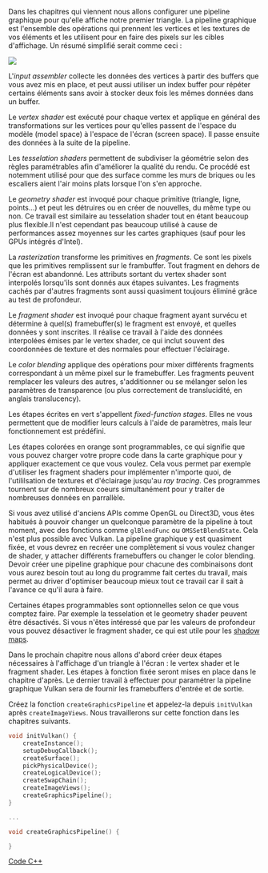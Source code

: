 Dans les chapitres qui viennent nous allons configurer une pipeline graphique pour qu'elle affiche notre premier 
triangle. La pipeline graphique est l'ensemble des opérations qui prennent les vertices et les textures de vos 
éléments et les utilisent pour en faire des pixels sur les cibles d'affichage. Un résumé simplifié serait comme ceci :

![](/images/vulkan_simplified_pipeline.svg)

L'_input assembler_ collecte les données des vertices à partir des buffers que vous avez mis en place, et peut aussi 
utiliser un index buffer pour répéter certains éléments sans avoir à stocker deux fois les mêmes données dans un buffer.

Le _vertex shader_ est exécuté pour chaque vertex et applique en général des transformations sur les vertices pour 
qu'elles passent de l'espace du modèle (model space) à l'espace de l'écran (screen space). Il passe ensuite des
données à la suite de la pipeline.

Les _tesselation shaders_ permettent de subdiviser la géométrie selon des règles paramétrables afin d'améliorer la 
qualité du rendu. Ce procédé est notemment utilisé pour que des surface comme les murs de briques ou les escaliers 
aient l'air moins plats lorsque l'on s'en approche.

Le _geometry shader_ est invoqué pour chaque primitive (triangle, ligne, points...) et peut les détruires ou en créer
de nouvelles, du même type ou non. Ce travail est similaire au tesselation shader tout en étant beaucoup plus
flexible.Il n'est cependant pas beaucoup utilisé à cause de performances assez moyennes sur les cartes graphiques
(sauf pour les GPUs intégrés d'Intel).

La _rasterization_ transforme les primitives en _fragments_. Ce sont les pixels que les primitives remplissent sur 
le frambuffer. Tout fragment en dehors de l'écran est abandonné. Les attributs sortant du vertex shader 
sont interpolés lorsqu'ils sont donnés aux étapes suivantes. Les fragments cachés par d'autres fragments sont aussi 
quasiment toujours éliminé grâce au test de profondeur.

Le _fragment shader_ est invoqué pour chaque fragment ayant survécu et détermine à quel(s) framebuffer(s) le fragment
est envoyé, et quelles données y sont inscrites. Il réalise ce travail à l'aide des données interpolées émises par le
vertex shader, ce qui inclut souvent des coordonnées de texture et des normales pour effectuer l'éclairage.

Le _color blending_ applique des opérations pour mixer différents fragments correspondant à un même pixel sur le 
framebuffer. Les fragments peuvent remplacer les valeurs des autres, s'additionner ou se mélanger selon les 
paramètres de transparence (ou plus correctement de translucidité, en anglais translucency).

Les étapes écrites en vert s'appellent _fixed-function stages_. Elles ne vous permettent que de modifier leurs 
calculs à l'aide de paramètres, mais leur fonctionnement est prédéfini.

Les étapes colorées en orange sont programmables, ce qui signifie que vous pouvez charger votre propre code dans la 
carte graphique pour y appliquer exactement ce que vous voulez. Cela vous permet par exemple d'utiliser les fragment
shaders pour implémenter n'importe quoi, de l'utililsation de textures et d'éclairage jusqu'au _ray tracing_. Ces 
programmes tournent sur de nombreux coeurs simultanément pour y traiter de nombreuses données en parrallèle.

Si vous avez utilisé d'anciens APIs comme OpenGL ou Direct3D, vous êtes habitués à pouvoir changer un quelconque 
paramètre de la pipeline à tout moment, avec des fonctions comme `glBlendFunc` ou `OMSSetBlendState`. Cela n'est plus
possible avec Vulkan. La pipeline graphique y est quasiment fixée, et vous devrez en recréer une complètement si 
vous voulez changer de shader, y attacher différents framebuffers ou changer le color blending. Devoir créer une
pipeline graphique pour chacune des combinaisons dont vous aurez besoin tout au long du programme fait certes 
du travail, mais permet au driver d'optimiser beaucoup mieux tout ce travail car il sait à l'avance ce qu'il aura
à faire.

Certaines étapes programmables sont optionnelles selon ce que vous comptez faire. Par exemple la tesselation et le 
geometry shader peuvent être désactivés. Si vous n'êtes intéressé que par les valeurs de profondeur vous pouvez 
désactiver le fragment shader, ce qui est utile pour les [shadow maps](https://en.wikipedia.org/wiki/Shadow_mapping).

Dans le prochain chapitre nous allons d'abord créer deux étapes nécessaires à l'affichage d'un triangle à l'écran : 
le vertex shader et le fragment shader. Les étapes à fonction fixée seront mises en place dans le chapitre d'après. 
Le dernier travail à effectuer pour paramétrer la pipeline graphique Vulkan sera de fournir les framebuffers d'entrée
et de sortie.

Créez la fonction `createGraphicsPipeline` et appelez-la depuis `initVulkan` après `createImageViews`. Nous 
travaillerons sur cette fonction dans les chapitres suivants.

```c++
void initVulkan() {
    createInstance();
    setupDebugCallback();
    createSurface();
    pickPhysicalDevice();
    createLogicalDevice();
    createSwapChain();
    createImageViews();
    createGraphicsPipeline();
}

...

void createGraphicsPipeline() {

}
```

[Code C++](/code/08_graphics_pipeline.cpp)
